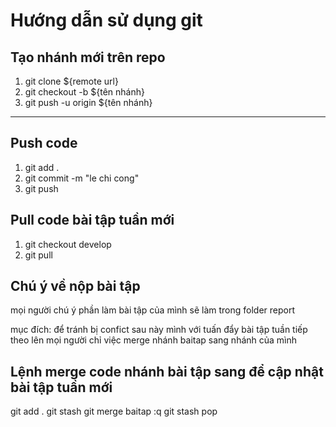 # Hướng dẫn sử dụng git

## Tạo nhánh mới trên repo

<ol>
    <li>git clone ${remote url} </li>
    <li>git checkout -b ${tên nhánh}</li>
    <li>git push -u origin ${tên nhánh}</li>
</ol>

---

## Push code

<ol>
    <li>git add .</li>
    <li>git commit -m "le chi cong"</li>
    <li>git push</li>
</ol>

## Pull code bài tập tuần mới

<ol>
    <li>git checkout develop</li>
    <li>git pull</li>
</ol>

## Chú ý về nộp bài tập

mọi người chú ý phần làm bài tập của mình sẽ làm trong folder report


mục đích: để tránh bị confict sau này mình với tuấn đẩy bài tập tuần tiếp theo
lên mọi người chỉ việc merge nhánh baitap sang nhánh của mình


## Lệnh merge code nhánh bài tập sang để cập nhật bài tập tuần mới
git add .
git stash
git merge baitap
:q
git stash pop